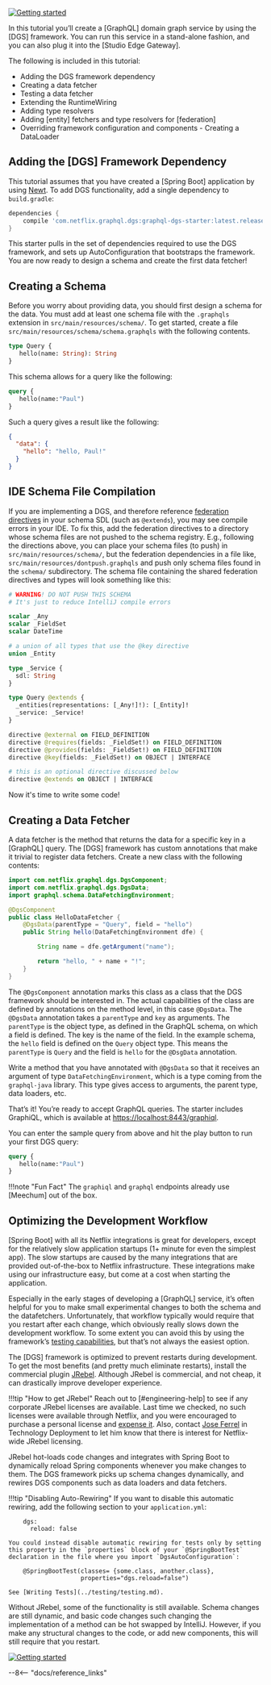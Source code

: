 [![Getting started](../../img/getting-started.png)](https://www.youtube.com/watch?v=d2dl4YsMEgk&feature=youtu.be)

In this tutorial you’ll create a [GraphQL] domain graph service by using the [DGS] framework.
You can run this service in a stand-alone fashion, and you can also plug it into the [Studio Edge Gateway].

The following is included in this tutorial:

* Adding the DGS framework dependency
* Creating a data fetcher
* Testing a data fetcher
* Extending the RuntimeWiring
* Adding type resolvers
* Adding [entity] fetchers and type resolvers for [federation]
* Overriding framework configuration and components - Creating a DataLoader

## Adding the [DGS] Framework Dependency

This tutorial assumes that you have created a [Spring Boot] application by using [Newt](http://manuals.netflix.net/view/newt/mkdocs/master/user-guides/apps/java/).
To add DGS functionality, add a single dependency to `build.gradle`:

```groovy
dependencies {
    compile 'com.netflix.graphql.dgs:graphql-dgs-starter:latest.release'
}
```

This starter pulls in the set of dependencies required to use the DGS framework, and sets up AutoConfiguration that bootstraps the framework.
You are now ready to design a schema and create the first data fetcher!

## Creating a Schema

Before you worry about providing data, you should first design a schema for the data.
You must add at least one schema file with the `.graphqls` extension in `src/main/resources/schema/`.
To get started, create a file `src/main/resources/schema/schema.graphqls` with the following contents.

```graphql
type Query {
   hello(name: String): String
}
```

This schema allows for a query like the following:

```graphql
query {
   hello(name:"Paul")
}
```

Such a query gives a result like the following:

```json
{
  "data": {
    "hello": "hello, Paul!"
  }
}
```

## IDE Schema File Compilation

If you are implementing a DGS, and therefore reference [federation directives](https://www.apollographql.com/docs/apollo-server/federation/federation-spec/#federation-schema-specification) in your schema SDL (such as `@extends`), you may see compile errors in your IDE. To fix this, add the federation directives to a directory whose schema files are not pushed to the schema registry. E.g., following the directions above, you can place your schema files (to push) in `src/main/resources/schema/`, but the federation dependencies in a file like, `src/main/resources/dontpush.graphqls` and push only schema files found in the `schema/` subdirectory. The schema file containing the shared federation directives and types will look something like this:

```graphql
# WARNING! DO NOT PUSH THIS SCHEMA
# It's just to reduce IntelliJ compile errors

scalar _Any
scalar _FieldSet
scalar DateTime

# a union of all types that use the @key directive
union _Entity

type _Service {
  sdl: String
}

type Query @extends {
  _entities(representations: [_Any!]!): [_Entity]!
  _service: _Service!
}

directive @external on FIELD_DEFINITION
directive @requires(fields: _FieldSet!) on FIELD_DEFINITION
directive @provides(fields: _FieldSet!) on FIELD_DEFINITION
directive @key(fields: _FieldSet!) on OBJECT | INTERFACE

# this is an optional directive discussed below
directive @extends on OBJECT | INTERFACE
```

Now it's time to write some code!

## Creating a Data Fetcher

A data fetcher is the method that returns the data for a specific key in a [GraphQL] query.
The [DGS] framework has custom annotations that make it trivial to register data fetchers.
Create a new class with the following contents:

```java
import com.netflix.graphql.dgs.DgsComponent;
import com.netflix.graphql.dgs.DgsData;
import graphql.schema.DataFetchingEnvironment;

@DgsComponent
public class HelloDataFetcher {
    @DgsData(parentType = "Query", field = "hello")
    public String hello(DataFetchingEnvironment dfe) {

        String name = dfe.getArgument("name");

        return "hello, " + name + "!";
    }
}
```

The `@DgsComponent` annotation marks this class as a class that the DGS framework should be interested in.
The actual capabilities of the class are defined by annotations on the method level, in this case `@DgsData`.
The `@DgsData` annotation takes a `parentType` and `key` as arguments. 
The `parentType` is the object type, as defined in the GraphQL schema, on which a field is defined.
The key is the name of the field.
In the example schema, the `hello` field is defined on the `Query` object type.
This means the `parentType` is `Query` and the field is `hello` for the `@DsgData` annotation.

Write a method that you have annotated with `@DgsData` so that it receives an argument of type `DataFetchingEnvironment`, which is a type coming from the `graphql-java` library.
This type gives access to arguments, the parent type, data loaders, etc.

That’s it! 
You’re ready to accept GraphQL queries. 
The starter includes GraphiQL, which is available at [https://localhost:8443/graphiql](https://localhost:8443/graphiql).

You can enter the sample query from above and hit the play button to run your first DGS query:

```graphql
query {
   hello(name:"Paul")
}
```

!!!note "Fun Fact"
    The `graphiql` and `graphql` endpoints already use [Meechum] out of the box.

## Optimizing the Development Workflow

[Spring Boot] with all its Netflix integrations is great for developers, except for the relatively slow application startups (1+ minute for even the simplest app).
The slow startups are caused by the many integrations that are provided out-of-the-box to Netflix infrastructure.
These integrations make using our infrastructure easy, but come at a cost when starting the application.

Especially in the early stages of developing a [GraphQL] service, it’s often helpful for you to make small experimental changes to both the schema and the datafetchers.
Unfortunately, that workflow typically would require that you restart after each change, which obviously really slows down the development workflow.
To some extent you can avoid this by using the framework’s [testing capabilities](../testing/testing.md), but that’s not always the easiest option.

The [DGS] framework is optimized to prevent restarts during development.
To get the most benefits (and pretty much eliminate restarts), install the commercial plugin [JRebel](https://www.jrebel.com/products/jrebel). 
Although JRebel is commercial, and not cheap, it can drastically improve developer experience.

!!!tip "How to get JRebel"
    Reach out to [#engineering-help] to see if any corporate JRebel licenses are available.
    Last time we checked, no such licenses were available through Netflix, and you were encouraged to purchase a personal license and [expense it](https://docs.google.com/presentation/d/1L3XDckaGaDMGE3l6GklnoIPVCEmYOA_7ogW1JJ_fVhI/edit#slide=id.g7453464844_1_43).
    Also, contact [Jose Ferrel](mailto:jferrel@netflix.com) in Technology Deployment to let him know that there is interest for Netflix-wide JRebel licensing.

JRebel hot-loads code changes and integrates with Spring Boot to dynamically reload Spring components whenever you make changes to them.
The DGS framework picks up schema changes dynamically, and rewires DGS components such as data loaders and data fetchers.

!!!tip "Disabling Auto-Rewiring"
    If you want to disable this automatic rewiring, add the following section to your `application.yml`:

        dgs:
          reload: false

    You could instead disable automatic rewiring for tests only by setting this property in the `properties` block of your `@SpringBootTest` declaration in the file where you import `DgsAutoConfiguration`:

        @SpringBootTest(classes= {some.class, another.class},
                        properties="dgs.reload=false")

    See [Writing Tests](../testing/testing.md).

Without JRebel, some of the functionality is still available.
Schema changes are still dynamic, and basic code changes such changing the implementation of a method can be hot swapped by IntelliJ.
However, if you make any structural changes to the code, or add new components, this will still require that you restart. 

[![Getting started](../../img/jrebel.png)](https://www.youtube.com/watch?v=exVIlF5q3ys&feature=youtu.be)

--8<-- "docs/reference_links"

